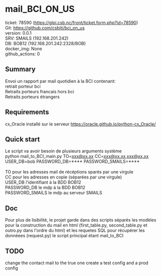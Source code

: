 # mail_BCI_ON_US

ticket: 78590 (https://glpi.csb.nc/front/ticket.form.php?id=78590)<br />
Git: https://github.com/csbiti/bci_on_us <br />
version: 0.0.1 <br />
SRV: SMAILS (192.168.201.242) <br />
DB: BOB12 (192.168.201.242:2328/BOB) <br />
docker_img: None <br />
github_actions: 0 <br />

## Summary

Envoi un rapport par mail quotidien à la BCI contenant:<br />
retrait porteur bci<br />
Retraits porteurs francais hors bci <br />
Retraits porteurs étrangers <br />

## Requirements
cx_Oracle installé sur le serveur https://oracle.github.io/python-cx_Oracle/

## Quick start
Le script va avoir besoin de plusieurs arguments système <br />
python mail_to_BCI_main.py TO=xxx@xx.xx CC=xxx@xx.xx,xxx@xx.xx USER_DB=bob PASSWORD_DB=**** PASSWORD_SMAILS=**** <br /> <br />
TO pour les adresses mail de récéptions sparés par une virgule <br />
CC pour les adresses en copie (séparées par une virgule) <br />
USER_DB l'identifiant à la BDD BOB12 <br />
PASSWORD_DB le mdp à la BDD BOB12 <br />
PASSWORD_SMAILS le mdp au serveur SMAILS <br /> 

## Doc

Pour plus de lisibilité, le projet garde dans des scripts séparés les modèles pour la construction du mail en html (first_table.py, second_table.py et outro.py dans l'ordre du html) et les requetes SQL pour récupérer les donnéees (request.py) le script principal étant mail_to_BCI

## TODO 
change the contact mail to the true one
create a test config and a prod config
